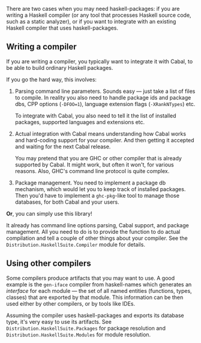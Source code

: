 There are two cases when you may need haskell-packages: if you are writing a
Haskell compiler (or any tool that processes Haskell source code, such as a
static analyzer), or if you want to integrate with an existing Haskell compiler
that uses haskell-packages.

## Writing a compiler

If you are writing a compiler, you typically want to integrate it with Cabal, to
be able to build ordinary Haskell packages.

If you go the hard way, this involves:

1. Parsing command line parameters. Sounds easy — just take a list of files to
    compile. In reality you also need to handle package ids and package dbs, CPP
    options (`-DFOO=1`), language extension flags (`-XRankNTypes`) etc.

    To integrate with Cabal, you also need to tell it the list of installed
    packages, supported languages and extensions etc.

2. Actual integration with Cabal means understanding how Cabal works and
    hard-coding support for your compiler. And then getting it accepted and
    waiting for the next Cabal release.

    You may pretend that you are GHC or other compiler that is already supported
    by Cabal. It might work, but often it won't, for various reasons. Also,
    GHC's command line protocol is quite complex.

3. Package management. You need to implement a package db mechanism, which would
    let you to keep track of installed packages. Then you'd have to implement a
    `ghc-pkg`-like tool to manage those databases, for both Cabal and your users.

**Or**, you can simply use this library!

It already has command line options parsing, Cabal support, and package
management. All you need to do is to provide the function to do actual
compilation and tell a couple of other things about your compiler. See
the `Distribution.HaskellSuite.Compiler` module for details.

## Using other compilers

Some compilers produce artifacts that you may want to use. A good example is the
`gen-iface` compiler from haskell-names which generates an *interface* for each
module — the set of all named entities (functions, types, classes) that are
exported by that module. This information can be then used either by other
compilers, or by tools like IDEs.

Assuming the compiler uses haskell-packages and exports its database type, it's
very easy to use its artifacts. See `Distribution.HaskellSuite.Packages` for
package resolution and `Distribution.HaskellSuite.Modules` for module
resolution.
